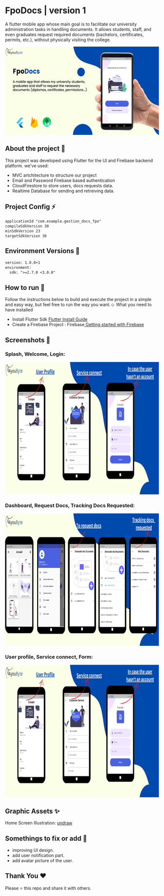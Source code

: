
# FpoDocs | version 1

A flutter mobile app whose main goal is to facilitate our  university administration tasks in handling documents.
 It allows students, staff, and even graduates request required documents (bachelors, certificates, permits, etc.), without physically visiting the college. 
 
 <img src="https://github.com/Ayoubbooob/FpoDocs/blob/master/readme_images/FpoDocs.png" width="864" height="288">

<!-- ![picture alt](https://github.com/Ayoubbooob/FpoDocs/blob/master/readme-images/FpoDocs.png/500x400)  -->

<!-- ![alt text](https://github.com/Ayoubbooob/FpoDocs/blob/master/readme_images/FpoDocs.png/500x400?raw=true) -->
## About the project 🔗

This project was developed using Flutter for the UI and Firebase backend platform.
we've used:
* MVC artchitecture to structure our project
* Email and Password Firebase based authentication
* CloudFirestore to store users, docs requests data.
* Realtime Database for sending and retreiving data.


## Project Config ⚡

```
applicationId "com.example.gestion_docs_fpo"
compileSdkVersion 30
minSdkVersion 23
targetSdkVersion 30

```
## Environment Versions 🔑
```
version: 1.0.0+1
environment:
  sdk: ">=2.7.0 <3.0.0"
```
## How to run 🔧
Follow the instructions below to build and execute the project in a simple and easy way, but feel free to run the way you want.☺️
What you need to have installed
* Install Flutter Sdk <a href = "https://docs.flutter.dev/get-started/install/windows">Flutter Install Guide</a>
* Create a Firebase Project : Firebase<a href="https://cloud.google.com/firestore/docs/client/get-firebase"> Getting started with Firebase</a>

##  Screenshots 📱
### Splash, Welcome, Login:
<img src="https://github.com/Ayoubbooob/FpoDocs/blob/master/readme_images/Splash%20Auth%20screens.png" width="864" height="432">


### Dashboard, Request Docs, Tracking Docs Requested:

<img src="https://github.com/Ayoubbooob/FpoDocs/blob/master/readme_images/app%20screens.png" width="864" height="432">

### User profile, Service connect, Form:

<img src="https://github.com/Ayoubbooob/FpoDocs/blob/master/readme_images/compteform.png" width="864" height="432">


##  Graphic Assets ✨
Home Screen Illustration: <a href = "https://undraw.co/">undraw</a>
## Somethings to fix or add 📎

* improving UI design.
* add user notification part.
* add avatar picture of the user.


## Thank You ❤
Please ⭐ this repo and share it with others.
